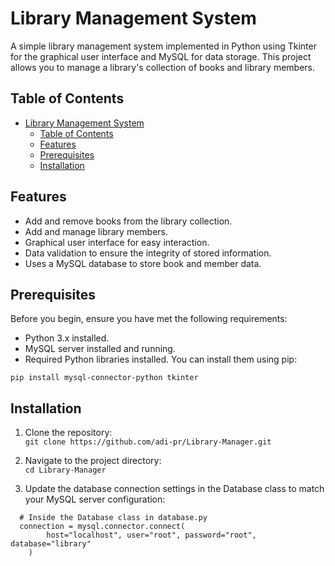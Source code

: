 # Library Management System

A simple library management system implemented in Python using Tkinter for the graphical user interface and MySQL for data storage. This project allows you to manage a library's collection of books and library members.

## Table of Contents 

- [Library Management System](#library-management-system)
  - [Table of Contents](#table-of-contents)
  - [Features](#features)
  - [Prerequisites](#prerequisites)
  - [Installation](#installation)


## Features

- Add and remove books from the library collection.
- Add and manage library members.
- Graphical user interface for easy interaction.
- Data validation to ensure the integrity of stored information.
- Uses a MySQL database to store book and member data.


## Prerequisites

Before you begin, ensure you have met the following requirements:

- Python 3.x installed.
- MySQL server installed and running.
- Required Python libraries installed. You can install them using pip:

```pip install mysql-connector-python tkinter```

## Installation 
1. Clone the repository:  
    ```git clone https://github.com/adi-pr/Library-Manager.git```

2. Navigate to the project directory:  
   ```cd Library-Manager```

3. Update the database connection settings in the Database class to match your MySQL server configuration:  
```
  # Inside the Database class in database.py  
  connection = mysql.connector.connect(
        host="localhost", user="root", password="root", database="library"
    )
```
